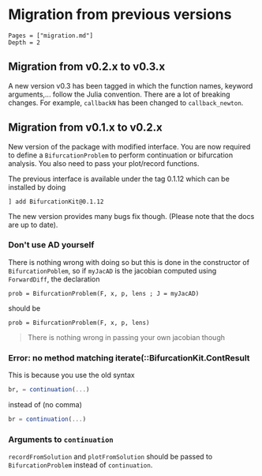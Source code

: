 # Migration from previous versions

```@contents
Pages = ["migration.md"]
Depth = 2
```

## Migration from v0.2.x to v0.3.x

A new version v0.3 has been tagged in which the function names, keyword arguments,... follow the Julia convention. There are a lot of breaking changes. For example, `callbackN` has been changed to `callback_newton`.

## Migration from v0.1.x to v0.2.x

New version of the package with modified interface. You are now required to define a `BifurcationProblem` to perform continuation or bifurcation analysis. You also need to pass your plot/record functions. 

The previous interface is available under the tag 0.1.12 which can be installed by doing

`] add BifurcationKit@0.1.12`

The new version provides many bugs fix though.
(Please note that the docs are up to date).

### Don't use AD yourself

There is nothing wrong with doing so but this is done in the constructor of `BifurcationPoblem`, so if `myJacAD` is the jacobian computed using `ForwardDiff`, the declaration

```
prob = BifurcationProblem(F, x, p, lens ; J = myJacAD) 
```

should be 

```
prob = BifurcationProblem(F, x, p, lens) 
```

> There is nothing wrong in passing your own jacobian though

### Error: no method matching iterate(::BifurcationKit.ContResult

This is because you use the old syntax 

```julia
br, = continuation(...)
```

instead of (no comma)

```julia
br = continuation(...)
```

### Arguments to `continuation`

`recordFromSolution` and `plotFromSolution` should be passed to `BifurcationProblem` instead of `continuation`.